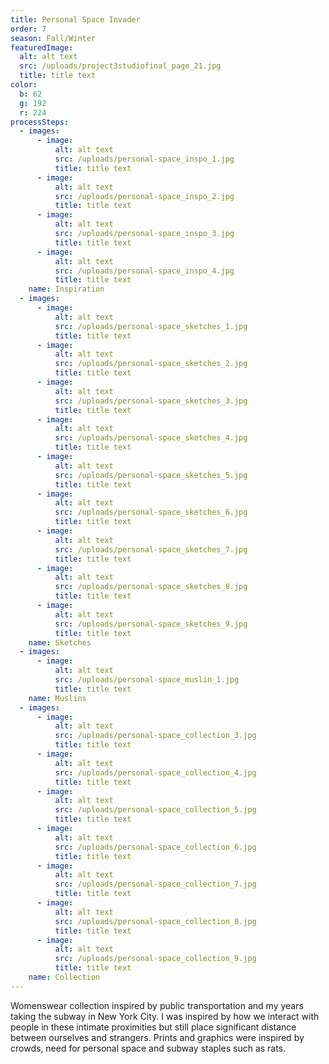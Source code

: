 ```yaml
---
title: Personal Space Invader
order: 7
season: Fall/Winter
featuredImage:
  alt: alt text
  src: /uploads/project3studiofinal_page_21.jpg
  title: title text
color:
  b: 62
  g: 192
  r: 224
processSteps:
  - images:
      - image:
          alt: alt text
          src: /uploads/personal-space_inspo_1.jpg
          title: title text
      - image:
          alt: alt text
          src: /uploads/personal-space_inspo_2.jpg
          title: title text
      - image:
          alt: alt text
          src: /uploads/personal-space_inspo_3.jpg
          title: title text
      - image:
          alt: alt text
          src: /uploads/personal-space_inspo_4.jpg
          title: title text
    name: Inspiration
  - images:
      - image:
          alt: alt text
          src: /uploads/personal-space_sketches_1.jpg
          title: title text
      - image:
          alt: alt text
          src: /uploads/personal-space_sketches_2.jpg
          title: title text
      - image:
          alt: alt text
          src: /uploads/personal-space_sketches_3.jpg
          title: title text
      - image:
          alt: alt text
          src: /uploads/personal-space_sketches_4.jpg
          title: title text
      - image:
          alt: alt text
          src: /uploads/personal-space_sketches_5.jpg
          title: title text
      - image:
          alt: alt text
          src: /uploads/personal-space_sketches_6.jpg
          title: title text
      - image:
          alt: alt text
          src: /uploads/personal-space_sketches_7.jpg
          title: title text
      - image:
          alt: alt text
          src: /uploads/personal-space_sketches_8.jpg
          title: title text
      - image:
          alt: alt text
          src: /uploads/personal-space_sketches_9.jpg
          title: title text
    name: Sketches
  - images:
      - image:
          alt: alt text
          src: /uploads/personal-space_muslin_1.jpg
          title: title text
    name: Muslins
  - images:
      - image:
          alt: alt text
          src: /uploads/personal-space_collection_3.jpg
          title: title text
      - image:
          alt: alt text
          src: /uploads/personal-space_collection_4.jpg
          title: title text
      - image:
          alt: alt text
          src: /uploads/personal-space_collection_5.jpg
          title: title text
      - image:
          alt: alt text
          src: /uploads/personal-space_collection_6.jpg
          title: title text
      - image:
          alt: alt text
          src: /uploads/personal-space_collection_7.jpg
          title: title text
      - image:
          alt: alt text
          src: /uploads/personal-space_collection_8.jpg
          title: title text
      - image:
          alt: alt text
          src: /uploads/personal-space_collection_9.jpg
          title: title text
    name: Collection
---
```

Womenswear collection inspired by public transportation and my
 years taking the subway in New York City. I was inspired by how we interact
 with people in these intimate proximities but still place significant distance
 between ourselves and strangers. Prints and graphics were inspired by crowds,
 need for personal space and subway staples such as rats.
